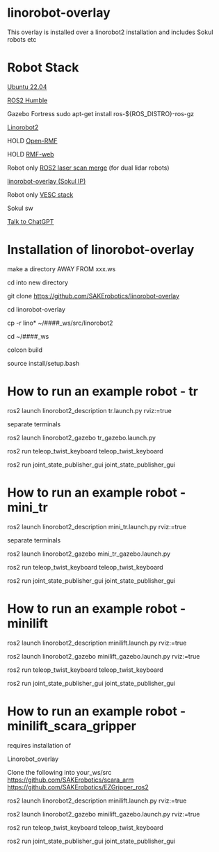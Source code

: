 # linorobot-overlay
This overlay is installed over a linorobot2 installation and includes Sokul robots etc

# Robot Stack

[Ubuntu 22.04](https://releases.ubuntu.com/jammy/)

[ROS2 Humble](https://docs.ros.org/en/humble/Installation.html)

Gazebo Fortress 
sudo apt-get install ros-${ROS_DISTRO}-ros-gz

[Linorobot2](https://github.com/linorobot/linorobot2)

HOLD  [Open-RMF](https://github.com/open-rmf/rmf)

HOLD  [RMF-web](https://github.com/open-rmf/rmf-web)

Robot only   [ROS2 laser scan merge](https://github.com/mich1342/ros2_laser_scan_merger) (for dual lidar robots)

[linorobot-overlay (Sokul IP)](https://github.com/SAKErobotics/linorobot-overlay/tree/main)

Robot only [VESC stack](https://github.com/SAKErobotics/vesc_ros)

Sokul sw

[Talk to ChatGPT](https://github.com/C-Nedelcu/talk-to-chatgpt)


# Installation of linorobot-overlay

make a directory AWAY FROM xxx.ws

cd into new directory

git clone https://github.com/SAKErobotics/linorobot-overlay

cd linorobot-overlay

cp -r lino* ~/####_ws/src/linorobot2

cd ~/####_ws

colcon build

source install/setup.bash

# How to run an example robot - tr

ros2 launch linorobot2_description tr.launch.py rviz:=true

separate terminals

ros2 launch linorobot2_gazebo tr_gazebo.launch.py

ros2 run teleop_twist_keyboard teleop_twist_keyboard

ros2 run joint_state_publisher_gui joint_state_publisher_gui

# How to run an example robot - mini_tr

ros2 launch linorobot2_description mini_tr.launch.py rviz:=true

separate terminals

ros2 launch linorobot2_gazebo mini_tr_gazebo.launch.py

ros2 run teleop_twist_keyboard teleop_twist_keyboard

ros2 run joint_state_publisher_gui joint_state_publisher_gui


# How to run an example robot - minilift

ros2 launch linorobot2_description minilift.launch.py rviz:=true

ros2 launch linorobot2_gazebo minilift_gazebo.launch.py rviz:=true

ros2 run teleop_twist_keyboard teleop_twist_keyboard

ros2 run joint_state_publisher_gui joint_state_publisher_gui



# How to run an example robot - minilift_scara_gripper

requires installation of

Linorobot_overlay
 
Clone the following into your_ws/src
      https://github.com/SAKErobotics/scara_arm
      https://github.com/SAKErobotics/EZGripper_ros2


ros2 launch linorobot2_description minilift.launch.py rviz:=true

ros2 launch linorobot2_gazebo minilift_gazebo.launch.py rviz:=true

ros2 run teleop_twist_keyboard teleop_twist_keyboard

ros2 run joint_state_publisher_gui joint_state_publisher_gui


